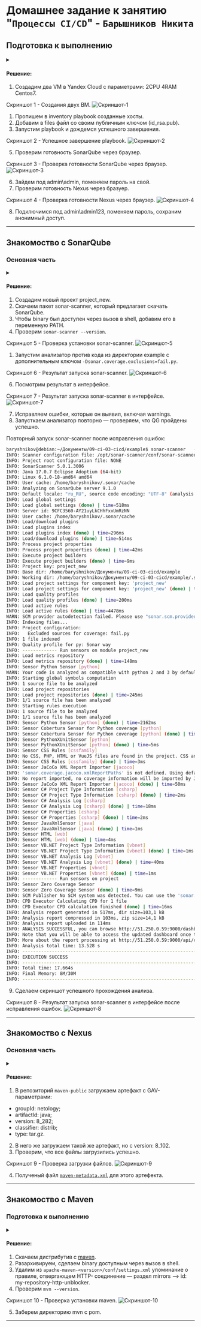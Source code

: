 # Домашнее задание к занятию "`Процессы CI/CD`" - `Барышников Никита`


## Подготовка к выполнению
<details>
	<summary></summary>
      <br>

1. Создайте два VM в Yandex Cloud с параметрами: 2CPU 4RAM Centos7 (остальное по минимальным требованиям).
2. Пропишите в inventory playbook созданные хосты.
3. Добавьте в files файл со своим публичным ключом (id_rsa.pub). Если ключ называется иначе — найдите таску в плейбуке, которая использует id_rsa.pub имя, и исправьте на своё.
4. Запустите playbook, ожидайте успешного завершения.
5. Проверьте готовность SonarQube через браузер.
6. Зайдите под admin\admin, поменяйте пароль на свой.
7.  Проверьте готовность Nexus через бразуер.
8. Подключитесь под admin\admin123, поменяйте пароль, сохраните анонимный доступ.

</details>

#### Решение:

1. Создадим два VM в Yandex Cloud с параметрами: 2CPU 4RAM Centos7.

Скриншот 1 - Создания двух ВМ.
![Скриншот-1](./img/19.3.1_Скриншот_создания_двух_ВМ.png)

1. Пропишем в inventory playbook созданные хосты.  
2. Добавим в files файл со своим публичным ключом (id_rsa.pub).  
3. Запустим playbook и дождемся успешного завершения.

Скриншот 2 - Успешное завершение playbook.
![Скриншот-2](./img/19.3.2_Успешное_завершение_playbook.png)

5. Проверим готовность SonarQube через браузер.

Скриншот 3 - Проверка готовности SonarQube через браузер.
![Скриншот-3](./img/19.3.3_Проверка_готовности_SonarQube_через_браузер.png)

6. Зайдем под admin\admin, поменяем пароль на свой.  
7. Проверим готовность Nexus через бразуер.

Скриншот 4 - Проверка готовности Nexus через браузер.
![Скриншот-4](./img/19.3.4_Проверка_готовности_Nexus_через_браузер.png)

8. Подключимся под admin\admin123, поменяем пароль, сохраним анонимный доступ.

---

## Знакомоство с SonarQube

### Основная часть
<details>
	<summary></summary>
      <br>

1. Создайте новый проект, название произвольное.
2. Скачайте пакет sonar-scanner, который вам предлагает скачать SonarQube.
3. Сделайте так, чтобы binary был доступен через вызов в shell (или поменяйте переменную PATH, или любой другой, удобный вам способ).
4. Проверьте `sonar-scanner --version`.
5. Запустите анализатор против кода из директории example с дополнительным ключом `-Dsonar.coverage.exclusions=fail.py`.
6. Посмотрите результат в интерфейсе.
7. Исправьте ошибки, которые он выявил, включая warnings.
8. Запустите анализатор повторно — проверьте, что QG пройдены успешно.
9. Сделайте скриншот успешного прохождения анализа, приложите к решению ДЗ.

</details>

#### Решение:

1. Создадим новый проект project_new.  
2. Скачаем пакет sonar-scanner, который предлагает скачать SonarQube.  
3. Чтобы binary был доступен через вызов в shell, добавим его в переменную PATH.  
4. Проверим `sonar-scanner --version`.  

Скриншот 5 - Проверка установки sonar-scanner.
![Скриншот-5](./img/19.3.5_Проверка_установки_sonar-scanner.png)

1. Запустим анализатор против кода из директории example с дополнительным ключом `-Dsonar.coverage.exclusions=fail.py`.

Скриншот 6 - Результат запуска sonar-scanner.
![Скриншот-6](./img/19.3.6_Результат_запуска_sonar-scanner.png)

6. Посмотрим результат в интерфейсе.

Скриншот 7 - Результат запуска sonar-scanner в интерфейсе.
![Скриншот-7](./img/19.3.7_Результат_запуска_sonar-scanner_в_интерфейсе.png)

7. Исправляем ошибки, которые он выявил, включая warnings.  
8. Запусткаем анализатор повторно — проверяем, что QG пройдены успешно.

Повторный запуск sonar-scanner после исправления ошибок:
```bash
baryshnikov@debian:~/Документы/09-ci-03-cicd/example$ sonar-scanner   -Dsonar.projectKey=project_new   -Dsonar.sources=.   -Dsonar.host.url=http://51.250.0.59:9000   -Dsonar.login=1dc5dfc3710bf0fd3308de19dfb15bf0efeeec8e -Dsonar.coverage.exclusions=fail.py
INFO: Scanner configuration file: /opt/sonar-scanner/conf/sonar-scanner.properties
INFO: Project root configuration file: NONE
INFO: SonarScanner 5.0.1.3006
INFO: Java 17.0.7 Eclipse Adoptium (64-bit)
INFO: Linux 6.1.0-18-amd64 amd64
INFO: User cache: /home/baryshnikov/.sonar/cache
INFO: Analyzing on SonarQube server 9.1.0
INFO: Default locale: "ru_RU", source code encoding: "UTF-8" (analysis is platform dependent)
INFO: Load global settings
INFO: Load global settings (done) | time=518ms
INFO: Server id: 9CFC3560-AY21uyLkCHhFxxUmRzNN
INFO: User cache: /home/baryshnikov/.sonar/cache
INFO: Load/download plugins
INFO: Load plugins index
INFO: Load plugins index (done) | time=296ms
INFO: Load/download plugins (done) | time=514ms
INFO: Process project properties
INFO: Process project properties (done) | time=42ms
INFO: Execute project builders
INFO: Execute project builders (done) | time=9ms
INFO: Project key: project_new
INFO: Base dir: /home/baryshnikov/Документы/09-ci-03-cicd/example
INFO: Working dir: /home/baryshnikov/Документы/09-ci-03-cicd/example/.scannerwork
INFO: Load project settings for component key: 'project_new'
INFO: Load project settings for component key: 'project_new' (done) | time=358ms
INFO: Load quality profiles
INFO: Load quality profiles (done) | time=200ms
INFO: Load active rules
INFO: Load active rules (done) | time=4478ms
WARN: SCM provider autodetection failed. Please use "sonar.scm.provider" to define SCM of your project, or disable the SCM Sensor in the project settings.
INFO: Indexing files...
INFO: Project configuration:
INFO:   Excluded sources for coverage: fail.py
INFO: 1 file indexed
INFO: Quality profile for py: Sonar way
INFO: ------------- Run sensors on module project_new
INFO: Load metrics repository
INFO: Load metrics repository (done) | time=148ms
INFO: Sensor Python Sensor [python]
WARN: Your code is analyzed as compatible with python 2 and 3 by default. This will prevent the detection of issues specific to python 2 or python 3. You can get a more precise analysis by setting a python version in your configuration via the parameter "sonar.python.version"
INFO: Starting global symbols computation
INFO: 1 source file to be analyzed
INFO: Load project repositories
INFO: Load project repositories (done) | time=245ms
INFO: 1/1 source file has been analyzed
INFO: Starting rules execution
INFO: 1 source file to be analyzed
INFO: 1/1 source file has been analyzed
INFO: Sensor Python Sensor [python] (done) | time=2162ms
INFO: Sensor Cobertura Sensor for Python coverage [python]
INFO: Sensor Cobertura Sensor for Python coverage [python] (done) | time=13ms
INFO: Sensor PythonXUnitSensor [python]
INFO: Sensor PythonXUnitSensor [python] (done) | time=5ms
INFO: Sensor CSS Rules [cssfamily]
INFO: No CSS, PHP, HTML or VueJS files are found in the project. CSS analysis is skipped.
INFO: Sensor CSS Rules [cssfamily] (done) | time=3ms
INFO: Sensor JaCoCo XML Report Importer [jacoco]
INFO: 'sonar.coverage.jacoco.xmlReportPaths' is not defined. Using default locations: target/site/jacoco/jacoco.xml,target/site/jacoco-it/jacoco.xml,build/reports/jacoco/test/jacocoTestReport.xml
INFO: No report imported, no coverage information will be imported by JaCoCo XML Report Importer
INFO: Sensor JaCoCo XML Report Importer [jacoco] (done) | time=50ms
INFO: Sensor C# Project Type Information [csharp]
INFO: Sensor C# Project Type Information [csharp] (done) | time=2ms
INFO: Sensor C# Analysis Log [csharp]
INFO: Sensor C# Analysis Log [csharp] (done) | time=18ms
INFO: Sensor C# Properties [csharp]
INFO: Sensor C# Properties [csharp] (done) | time=2ms
INFO: Sensor JavaXmlSensor [java]
INFO: Sensor JavaXmlSensor [java] (done) | time=1ms
INFO: Sensor HTML [web]
INFO: Sensor HTML [web] (done) | time=4ms
INFO: Sensor VB.NET Project Type Information [vbnet]
INFO: Sensor VB.NET Project Type Information [vbnet] (done) | time=1ms
INFO: Sensor VB.NET Analysis Log [vbnet]
INFO: Sensor VB.NET Analysis Log [vbnet] (done) | time=40ms
INFO: Sensor VB.NET Properties [vbnet]
INFO: Sensor VB.NET Properties [vbnet] (done) | time=1ms
INFO: ------------- Run sensors on project
INFO: Sensor Zero Coverage Sensor
INFO: Sensor Zero Coverage Sensor (done) | time=9ms
INFO: SCM Publisher No SCM system was detected. You can use the 'sonar.scm.provider' property to explicitly specify it.
INFO: CPD Executor Calculating CPD for 1 file
INFO: CPD Executor CPD calculation finished (done) | time=16ms
INFO: Analysis report generated in 517ms, dir size=103,1 kB
INFO: Analysis report compressed in 103ms, zip size=14,1 kB
INFO: Analysis report uploaded in 114ms
INFO: ANALYSIS SUCCESSFUL, you can browse http://51.250.0.59:9000/dashboard?id=project_new
INFO: Note that you will be able to access the updated dashboard once the server has processed the submitted analysis report
INFO: More about the report processing at http://51.250.0.59:9000/api/ce/task?id=AY22Ptx6CHhFxxUmR4SY
INFO: Analysis total time: 13.528 s
INFO: ------------------------------------------------------------------------
INFO: EXECUTION SUCCESS
INFO: ------------------------------------------------------------------------
INFO: Total time: 17.664s
INFO: Final Memory: 8M/30M
INFO: ------------------------------------------------------------------------
```

9. Сделаем скриншот успешного прохождения анализа.

Скриншот 8 - Результат запуска sonar-scanner в интерфейсе после исправления ошибок.
![Скриншот-8](./img/19.3.8_Результат_запуска_sonar-scanner_в_интерфейсе_после_исправления_ошибок.png)

---

## Знакомоство с Nexus

### Основная часть
<details>
	<summary></summary>
      <br>

1. В репозиторий `maven-public` загрузите артефакт с GAV-параметрами:

 *    groupId: netology;
 *    artifactId: java;
 *    version: 8_282;
 *    classifier: distrib;
 *    type: tar.gz.
   
2. В него же загрузите такой же артефакт, но с version: 8_102.
3. Проверьте, что все файлы загрузились успешно.
4. В ответе пришлите файл `maven-metadata.xml` для этого артефекта.

</details>

#### Решение:

1. В репозиторий `maven-public` загружаем артефакт с GAV-параметрами:

 *    groupId: netology;
 *    artifactId: java;
 *    version: 8_282;
 *    classifier: distrib;
 *    type: tar.gz.
   
2. В него же загружаем такой же артефакт, но с version: 8_102.  
3. Проверим, что все файлы загрузились успешно.

Скриншот 9 - Проверка загрузки файлов.
![Скриншот-9](./img/19.3.9_Проверка_загрузки_файлов.png)

4. Полученый файл [`maven-metadata.xml`](./config/maven-metadata.xml) для этого артефекта.

---

## Знакомоство с Maven

### Подготовка к выполнению
<details>
	<summary></summary>
      <br>

1. Скачайте дистрибутив с [maven](https://maven.apache.org/download.cgi).
2. Разархивируйте, сделайте так, чтобы binary был доступен через вызов в shell (или поменяйте переменную PATH, или любой другой, удобный вам способ).
3. Удалите из `apache-maven-<version>/conf/settings.xml` упоминание о правиле, отвергающем HTTP- соединение — раздел mirrors —> id: my-repository-http-unblocker.
4. Проверьте `mvn --version`.
5. Заберите директорию mvn с pom.

</details>

#### Решение:

1. Скачаем дистрибутив с [maven](https://maven.apache.org/download.cgi).  
2. Разархивируем, сделаем binary доступным через вызов в shell.  
3. Удалим из `apache-maven-<version>/conf/settings.xml` упоминание о правиле, отвергающем HTTP- соединение — раздел mirrors —> id: my-repository-http-unblocker.  
4. Проверим `mvn --version`.

Скриншот 10 - Проверка установки maven.
![Скриншот-10](./img/19.3.10_Проверка_установки_maven.png)

5. Заберем директорию mvn с pom.

---